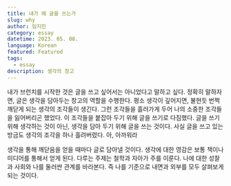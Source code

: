 ```yaml
---
title: 내가 왜 글을 쓰는가
slug: why
author: 임지민
category: essay
datetime: 2023. 05. 08. 
language: Korean
featured: Featured
tags:
  - essay
description: 생각의 창고
---
```


 내가 브런치를 시작한 것은 글을 쓰고 싶어서는 아니었다고 말하고 싶다. 정확히 말하자면, 글은 생각을 담아두는 창고의 역할을 수행한다. 평소 생각이 깊어지면, 불현듯 번쩍 깨닫게 되는 생각의 조각들이 생긴다. 그런 조각들을 흘러가게 두어 나의 소중한 조각들을 잃어버리곤 했었다. 이 조각들을 붙잡아 두기 위해 글을 쓰기로 다짐했다. 글을 쓰기 위해 생각하는 것이 아닌, 생각을 담아 두기 위해 글을 쓰는 것이다. 사실 글을 쓰고 있는 방금도 생각의 조각을 하나 흘려버렸다. 아, 아까워라



 생각을 통해 깨닫음을 얻을 때마다 글로 담아낼 것이다. 생각에 대한 영감은 보통 책이나 미디어를 통해서 얻게 된다. 다루는 주제는 철학과 자아가 주를 이룬다. 나에 대한 성찰과 사회와 나를 둘러싼 관계를 바라본다. 즉 나를 기준으로 내면과 외부를 모두 살펴보게 되는 것이다.
